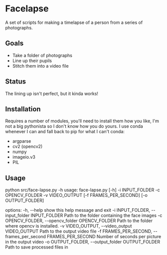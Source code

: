 # Facelapse

A set of scripts for making a timelapse of a person from a series of photographs.

## Goals

- Take a folder of photographs
- Line up their pupils
- Stitch them into a video file

## Status

The lining up isn't perfect, but it kinda works!

## Installation

Requires a number of modules, you'll need to install them how you like, I'm not a big pythonista so I don't know how you do yours. I use conda whenever I can and fall back to pip for what I can't conda:

- argparse
- cv2 (opencv2)
- numpy
- imageio.v3
- PIL

## Usage

python src/face-lapse.py -h
usage: face-lapse.py [-h] -i INPUT_FOLDER -c OPENCV_FOLDER -v VIDEO_OUTPUT
                     [-f FRAMES_PER_SECOND] [-o OUTPUT_FOLDER]

options:
  -h, --help            show this help message and exit
  -i INPUT_FOLDER, --input_folder INPUT_FOLDER
                        Path to the folder containing the face images
  -c OPENCV_FOLDER, --opencv_folder OPENCV_FOLDER
                        Path to the folder where opencv is installed.
  -v VIDEO_OUTPUT, --video_output VIDEO_OUTPUT
                        Path to the output video file
  -f FRAMES_PER_SECOND, --frames_per_second FRAMES_PER_SECOND
                        Number of seconds per picture in the output video
  -o OUTPUT_FOLDER, --output_folder OUTPUT_FOLDER
                        Path to save processed files in
